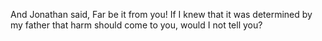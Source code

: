 And Jonathan said, Far be it from you! If I knew that it was determined by my father that harm should come to you, would I not tell you?
